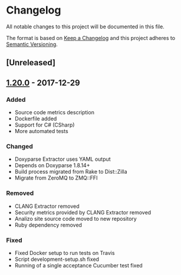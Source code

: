 # Changelog

All notable changes to this project will be documented in this file.

The format is based on [Keep a Changelog](http://keepachangelog.com/en/1.0.0/)
and this project adheres to [Semantic Versioning](http://semver.org/spec/v2.0.0.html).

## [Unreleased]

## [1.20.0] - 2017-12-29

### Added

- Source code metrics description
- Dockerfile added
- Support for C# (CSharp)
- More automated tests

### Changed

- Doxyparse Extractor uses YAML output
- Depends on Doxyparse 1.8.14+
- Build process migrated from Rake to Dist::Zilla
- Migrate from ZeroMQ to ZMQ::FFI

### Removed

- CLANG Extractor removed
- Security metrics provided by CLANG Extractor removed
- Analizo site source code moved to new repository
- Ruby dependency removed

### Fixed

- Fixed Docker setup to run tests on Travis
- Script development-setup.sh fixed
- Running of a single acceptance Cucumber test fixed

[1.20.0]: https://github.com/analizo/analizo/compare/1.19.1...1.20.0
